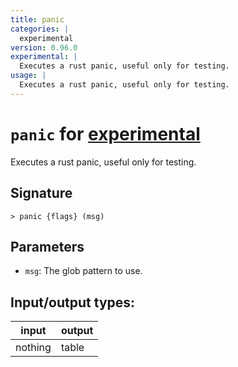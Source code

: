```yaml
---
title: panic
categories: |
  experimental
version: 0.96.0
experimental: |
  Executes a rust panic, useful only for testing.
usage: |
  Executes a rust panic, useful only for testing.
---
```

<!-- This file is automatically generated. Please edit the command in https://github.com/nushell/nushell instead. -->

# `panic` for [experimental](/commands/categories/experimental.md)

<div class='command-title'>Executes a rust panic, useful only for testing.</div>

## Signature

```> panic {flags} (msg)```

## Parameters

 -  `msg`: The glob pattern to use.


## Input/output types:

| input   | output |
| ------- | ------ |
| nothing | table  |
